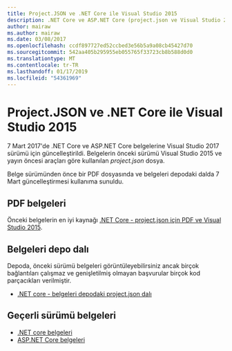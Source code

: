 ```yaml
---
title: Project.JSON ve .NET Core ile Visual Studio 2015
description: .NET Core ve ASP.NET Core (project.json ve Visual Studio 2015) için araç kullanımı sürüm öncesi belgelere nerede bulunur.
author: mairaw
ms.author: mairaw
ms.date: 03/08/2017
ms.openlocfilehash: ccdf897727ed52ccbed3e56b5a9a08cb45427d70
ms.sourcegitcommit: 542aa405b295955eb055765f33723cb8b588d0d0
ms.translationtype: MT
ms.contentlocale: tr-TR
ms.lasthandoff: 01/17/2019
ms.locfileid: "54361969"
---
```

# <a name="projectjson-and-visual-studio-2015-with-net-core"></a>Project.JSON ve .NET Core ile Visual Studio 2015

7 Mart 2017'de .NET Core ve ASP.NET Core belgelerine Visual Studio 2017 sürümü için güncelleştirildi. Belgelerin önceki sürümü Visual Studio 2015 ve yayın öncesi araçları göre kullanılan *project.json* dosya.

Belge sürümünden önce bir PDF dosyasında ve belgeleri depodaki dalda 7 Mart güncelleştirmesi kullanıma sunuldu.

## <a name="pdf-documentation"></a>PDF belgeleri

Önceki belgelerin en iyi kaynağı [.NET Core - project.json için PDF ve Visual Studio 2015](https://github.com/dotnet/docs/blob/project.json/net-core-project-json.pdf).

## <a name="documentation-repository-branch"></a>Belgeleri depo dalı

Depoda, önceki sürümü belgeleri görüntüleyebilirsiniz ancak birçok bağlantıları çalışmaz ve genişletilmiş olmayan başvurular birçok kod parçacıkları verilmiştir.

* [.NET core - belgeleri depodaki project.json dalı](https://github.com/dotnet/docs/tree/project.json/docs)

## <a name="current-version-of-the-documentation"></a>Geçerli sürümü belgeleri

* [.NET core belgeleri](./core/index.md)
* [ASP.NET Core belgeleri](/aspnet/core/)
